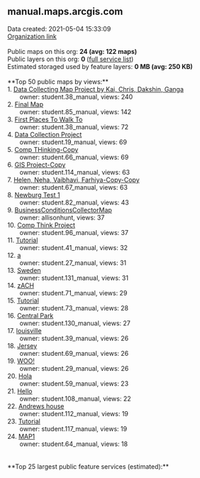 <h2>manual.maps.arcgis.com</h2> Data created: 2021-05-04 15:33:09 <br /><a target='new' href='https://manual.maps.arcgis.com'>Organization link</a><br /><br />Public maps on this org: <b>24 (avg: 122 maps)</b><br />Public layers on this org: <b>0 </b>(<a target='new' href='https://services.arcgis.com/nD5mgEccpvkNWG4C/ArcGIS/rest/services'>full service list</a>)<br />Estimated storaged used by feature layers: <b>0 MB (avg: 250 KB)</b><br /><br />**Top 50 public maps by views:**<br />  1. <a target='new' href='https://www.arcgis.com/home/item.html?id=5b138c70019d46609b972b3dc033a254'>Data Collecting Map Project by Kai, Chris, Dakshin, Ganga</a> <br />  &nbsp;&nbsp;&nbsp;&nbsp; &nbsp;&nbsp;owner: student.38_manual, views: 240<br />  2. <a target='new' href='https://www.arcgis.com/home/item.html?id=6597e4abc4e94a428c28b0297df9b1ad'>Final Map</a> <br />  &nbsp;&nbsp;&nbsp;&nbsp; &nbsp;&nbsp;owner: student.85_manual, views: 142<br />  3. <a target='new' href='https://www.arcgis.com/home/item.html?id=efc96c70a6f5422383c30e0f43befc16'>First Places To Walk To</a> <br />  &nbsp;&nbsp;&nbsp;&nbsp; &nbsp;&nbsp;owner: student.38_manual, views: 72<br />  4. <a target='new' href='https://www.arcgis.com/home/item.html?id=a9bef00001f9466cbe2bb4a3c5f8b93b'>Data Collection Project</a> <br />  &nbsp;&nbsp;&nbsp;&nbsp; &nbsp;&nbsp;owner: student.19_manual, views: 69<br />  5. <a target='new' href='https://www.arcgis.com/home/item.html?id=d0f61a2149e5466c81b726e697b51297'>Comp THinking-Copy</a> <br />  &nbsp;&nbsp;&nbsp;&nbsp; &nbsp;&nbsp;owner: student.66_manual, views: 69<br />  6. <a target='new' href='https://www.arcgis.com/home/item.html?id=b56f2d5425db464586f686a59b295b18'>GIS Project-Copy</a> <br />  &nbsp;&nbsp;&nbsp;&nbsp; &nbsp;&nbsp;owner: student.114_manual, views: 63<br />  7. <a target='new' href='https://www.arcgis.com/home/item.html?id=215946d943a04bad975ef37eb7d4c373'>Helen, Neha, Vaibhavi, Farhiya-Copy-Copy</a> <br />  &nbsp;&nbsp;&nbsp;&nbsp; &nbsp;&nbsp;owner: student.67_manual, views: 63<br />  8. <a target='new' href='https://www.arcgis.com/home/item.html?id=4acc97f5ba3a4332b89315f7e9d32500'>Newburg Test 1</a> <br />  &nbsp;&nbsp;&nbsp;&nbsp; &nbsp;&nbsp;owner: student.82_manual, views: 43<br />  9. <a target='new' href='https://www.arcgis.com/home/item.html?id=c3307945516e40509fa178b812688f5e'>BusinessConditionsCollectorMap</a> <br />  &nbsp;&nbsp;&nbsp;&nbsp; &nbsp;&nbsp;owner: allisonhunt, views: 37<br />  10. <a target='new' href='https://www.arcgis.com/home/item.html?id=1814ad99a6084e5a808ba6830b9c55da'>Comp Think Project</a> <br />  &nbsp;&nbsp;&nbsp;&nbsp; &nbsp;&nbsp;owner: student.96_manual, views: 37<br />  11. <a target='new' href='https://www.arcgis.com/home/item.html?id=432f1177f19b43fc83164484fdded5ce'>Tutorial</a> <br />  &nbsp;&nbsp;&nbsp;&nbsp; &nbsp;&nbsp;owner: student.41_manual, views: 32<br />  12. <a target='new' href='https://www.arcgis.com/home/item.html?id=52b25edf02264a9f9458da660240ba6b'>a</a> <br />  &nbsp;&nbsp;&nbsp;&nbsp; &nbsp;&nbsp;owner: student.27_manual, views: 31<br />  13. <a target='new' href='https://www.arcgis.com/home/item.html?id=b4d97cb9f4ac4ab6a1efd8e1419e02ab'>Sweden</a> <br />  &nbsp;&nbsp;&nbsp;&nbsp; &nbsp;&nbsp;owner: student.131_manual, views: 31<br />  14. <a target='new' href='https://www.arcgis.com/home/item.html?id=a29ccde1942040a585d7b037bcc9ddd6'>zACH</a> <br />  &nbsp;&nbsp;&nbsp;&nbsp; &nbsp;&nbsp;owner: student.71_manual, views: 29<br />  15. <a target='new' href='https://www.arcgis.com/home/item.html?id=282cf11e447d4d579d9376e78e8738d2'>Tutorial</a> <br />  &nbsp;&nbsp;&nbsp;&nbsp; &nbsp;&nbsp;owner: student.73_manual, views: 28<br />  16. <a target='new' href='https://www.arcgis.com/home/item.html?id=1d8ad51eb91b4d4daf39c8580bb59516'>Central Park</a> <br />  &nbsp;&nbsp;&nbsp;&nbsp; &nbsp;&nbsp;owner: student.130_manual, views: 27<br />  17. <a target='new' href='https://www.arcgis.com/home/item.html?id=03a2886ccd964070aa67b0af6bb63ba2'>louisville</a> <br />  &nbsp;&nbsp;&nbsp;&nbsp; &nbsp;&nbsp;owner: student.39_manual, views: 26<br />  18. <a target='new' href='https://www.arcgis.com/home/item.html?id=fb1a4962ea964f699417ab6b970418e8'>Jersey</a> <br />  &nbsp;&nbsp;&nbsp;&nbsp; &nbsp;&nbsp;owner: student.69_manual, views: 26<br />  19. <a target='new' href='https://www.arcgis.com/home/item.html?id=3890f50aa4094d57bfce8bb789ac4562'>WOO!</a> <br />  &nbsp;&nbsp;&nbsp;&nbsp; &nbsp;&nbsp;owner: student.29_manual, views: 26<br />  20. <a target='new' href='https://www.arcgis.com/home/item.html?id=377d104379f8449e9a21c97e2016704b'>Hola</a> <br />  &nbsp;&nbsp;&nbsp;&nbsp; &nbsp;&nbsp;owner: student.59_manual, views: 23<br />  21. <a target='new' href='https://www.arcgis.com/home/item.html?id=0cc1a5b722d04f30a6fcd682c44bffb1'>Hello</a> <br />  &nbsp;&nbsp;&nbsp;&nbsp; &nbsp;&nbsp;owner: student.108_manual, views: 22<br />  22. <a target='new' href='https://www.arcgis.com/home/item.html?id=bb318ed4ceb14899be060dd97e32ead4'>Andrews house</a> <br />  &nbsp;&nbsp;&nbsp;&nbsp; &nbsp;&nbsp;owner: student.112_manual, views: 19<br />  23. <a target='new' href='https://www.arcgis.com/home/item.html?id=53807ddda3664e8381a9cf571ac2468d'>Tutorial</a> <br />  &nbsp;&nbsp;&nbsp;&nbsp; &nbsp;&nbsp;owner: student.117_manual, views: 19<br />  24. <a target='new' href='https://www.arcgis.com/home/item.html?id=85813e47247a4a46b0990819db9998c4'>MAP1</a> <br />  &nbsp;&nbsp;&nbsp;&nbsp; &nbsp;&nbsp;owner: student.64_manual, views: 18<br /><br /><br />**Top 25 largest public feature services (estimated):**<br />